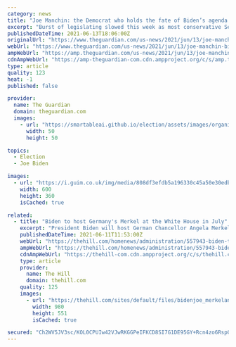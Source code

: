 ```yaml
---
category: news
title: "Joe Manchin: the Democrat who holds the fate of Biden’s agenda in his hands"
excerpt: "Burst of legislating slowed this week as most conservative Senate Democrat thrust into position of unique power"
publishedDateTime: 2021-06-13T18:06:00Z
originalUrl: "https://www.theguardian.com/us-news/2021/jun/13/joe-manchin-biden-agenda-senate-democrats"
webUrl: "https://www.theguardian.com/us-news/2021/jun/13/joe-manchin-biden-agenda-senate-democrats"
ampWebUrl: "https://amp.theguardian.com/us-news/2021/jun/13/joe-manchin-biden-agenda-senate-democrats"
cdnAmpWebUrl: "https://amp-theguardian-com.cdn.ampproject.org/c/s/amp.theguardian.com/us-news/2021/jun/13/joe-manchin-biden-agenda-senate-democrats"
type: article
quality: 123
heat: -1
published: false

provider:
  name: The Guardian
  domain: theguardian.com
  images:
    - url: "https://smartableai.github.io/election/assets/images/organizations/theguardian.com-50x50.jpg"
      width: 50
      height: 50

topics:
  - Election
  - Joe Biden

images:
  - url: "https://i.guim.co.uk/img/media/808df3efdb5a196330c45a50e30edb178e13b9fb/0_268_5578_3347/master/5578.jpg?width=300&quality=45&auto=format&fit=max&dpr=2&s=8c3dad6c7987a52609e907505aff5994"
    width: 600
    height: 360
    isCached: true

related:
  - title: "Biden to host Germany's Merkel at the White House in July"
    excerpt: "President Biden will host German Chancellor Angela Merkel at the White House next month, his third in-person visit with a foreign leader in Washington since taking office at the beginning of this year."
    publishedDateTime: 2021-06-11T11:53:00Z
    webUrl: "https://thehill.com/homenews/administration/557943-biden-to-host-germanys-merkel-at-the-white-house-in-july"
    ampWebUrl: "https://thehill.com/homenews/administration/557943-biden-to-host-germanys-merkel-at-the-white-house-in-july?amp"
    cdnAmpWebUrl: "https://thehill-com.cdn.ampproject.org/c/s/thehill.com/homenews/administration/557943-biden-to-host-germanys-merkel-at-the-white-house-in-july?amp"
    type: article
    provider:
      name: The Hill
      domain: thehill.com
    quality: 125
    images:
      - url: "https://thehill.com/sites/default/files/bidenjoe_merkelangela_germany_getty.jpg"
        width: 980
        height: 551
        isCached: true

secured: "Ch2WV5JV3sc/KOL0CPUIw42VJwRKGGPeIFKCD8SI7G1DE95GY+Rcn4zo6Rsp0jof4nLyHlAQcIqxSk6F6SWFrSbuvTU+di0MUs6HcGn6C/sbubcOBxnmUjhvnyyHWnDPtTyAgm06s9YmQ/CLnqlPxd0BKZsvaCMrkVcr7PBVCgWfrda+EDFgK3cb/qsDNKGLBEVEtpSsAFTXnKNpumdt4a+nzy7VisAGF8Dm8nJxBhRjuPNHlT9+5wSP++5M8S5YFq04a86m640+pCC3DQWXYawYAaSBSOG974q8jp2lkosEwh8dT8Yyiq4NlL3yOl8pK3pupsOL46cZ3fCafB/bGFfySTUDBoNsKhcoZKJLYao=;Q69NEBprP0jb3xRHkF53Vw=="
---
```


